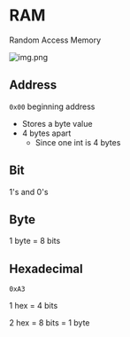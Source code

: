 # RAM

Random Access Memory

![img.png](assets/img.png)

## Address

`0x00` beginning address

- Stores a byte value
- 4 bytes apart
  - Since one int is 4 bytes

## Bit

1's and 0's

## Byte

1 byte = 8 bits

## Hexadecimal

`0xA3`

1 hex = 4 bits

2 hex = 8 bits = 1 byte
